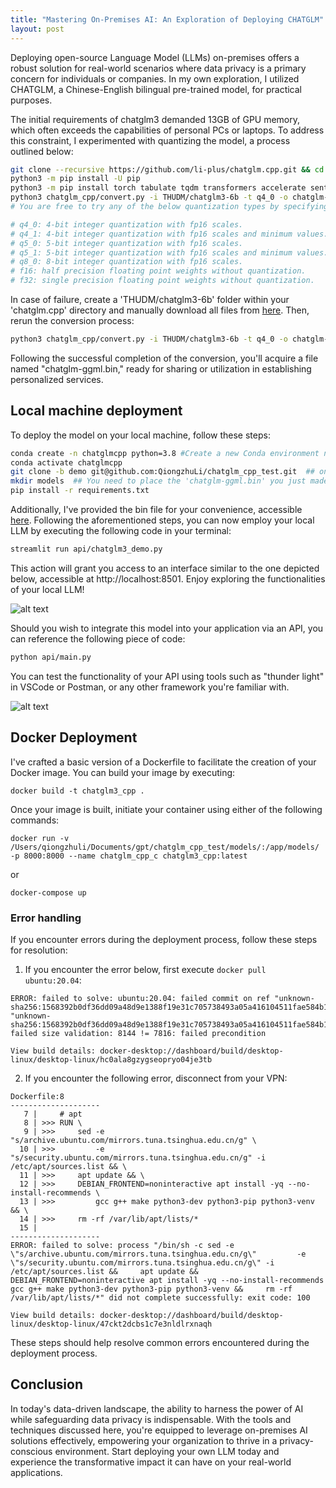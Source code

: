 ```yaml
---
title: "Mastering On-Premises AI: An Exploration of Deploying CHATGLM"
layout: post
---
```



Deploying open-source Language Model (LLMs) on-premises offers a robust solution for real-world scenarios where data privacy is a primary concern for individuals or companies. In my own exploration, I utilized CHATGLM, a Chinese-English bilingual pre-trained model, for practical purposes.

The initial requirements of chatglm3 demanded 13GB of GPU memory, which often exceeds the capabilities of personal PCs or laptops. To address this constraint, I experimented with quantizing the model, a process outlined below:

```bash
git clone --recursive https://github.com/li-plus/chatglm.cpp.git && cd chatglm.cpp
python3 -m pip install -U pip
python3 -m pip install torch tabulate tqdm transformers accelerate sentencepiece
python3 chatglm_cpp/convert.py -i THUDM/chatglm3-6b -t q4_0 -o chatglm-ggml.bin  
# You are free to try any of the below quantization types by specifying -t <type>:

# q4_0: 4-bit integer quantization with fp16 scales.
# q4_1: 4-bit integer quantization with fp16 scales and minimum values.
# q5_0: 5-bit integer quantization with fp16 scales.
# q5_1: 5-bit integer quantization with fp16 scales and minimum values.
# q8_0: 8-bit integer quantization with fp16 scales.
# f16: half precision floating point weights without quantization.
# f32: single precision floating point weights without quantization.
```


In case of failure, create a 'THUDM/chatglm3-6b' folder within your 'chatglm.cpp' directory and manually download all files from [here](https://huggingface.co/THUDM/chatglm3-6b/tree/main). Then, rerun the conversion process:

```bash
python3 chatglm_cpp/convert.py -i THUDM/chatglm3-6b -t q4_0 -o chatglm-ggml.bin
```

Following the successful completion of the conversion, you'll acquire a file named "chatglm-ggml.bin," ready for sharing or utilization in establishing personalized services.




## Local machine deployment
To deploy the model on your local machine, follow these steps:
```bash
conda create -n chatglmcpp python=3.8 #Create a new Conda environment named chatglmcpp with Python 3.8
conda activate chatglmcpp 
git clone -b demo git@github.com:QiongzhuLi/chatglm_cpp_test.git  ## only clone the demo branch
mkdir models  ## You need to place the 'chatglm-ggml.bin' you just made into this folder
pip install -r requirements.txt
```
Additionally, I've provided the bin file for your convenience, accessible [here](https://drive.google.com/file/d/1J7EWPZKvi4yP514roGA2KqmQgFazHz6n/view?usp=sharing). Following the aforementioned steps, you can now employ your local LLM by executing the following code in your terminal:

```bash
streamlit run api/chatglm3_demo.py 
```
This action will grant you access to an interface similar to the one depicted below, accessible at http://localhost:8501. Enjoy exploring the functionalities of your local LLM!

![alt text](pics/image-1.png)

Should you wish to integrate this model into your application via an API, you can reference the following piece of code:

```bash
python api/main.py
```
You can test the functionality of your API using tools such as "thunder light" in VSCode or Postman, or any other framework you're familiar with.

![alt text](pics/image.png)



## Docker Deployment
I've crafted a basic version of a Dockerfile to facilitate the creation of your Docker image. You can build your image by executing:
```
docker build -t chatglm3_cpp .
```
Once your image is built, initiate your container using either of the following commands:
```
docker run -v /Users/qiongzhuli/Documents/gpt/chatglm_cpp_test/models/:/app/models/ -p 8000:8000 --name chatglm_cpp_c chatglm3_cpp:latest
```
or
```
docker-compose up
```

### Error handling
If you encounter errors during the deployment process, follow these steps for resolution:

1. If you encounter the error below, first execute ```docker pull ubuntu:20.04```:  
```
ERROR: failed to solve: ubuntu:20.04: failed commit on ref "unknown-sha256:1568392b0df36dd09a48d9e1388f19e31c705738493a05a416104511fae584b1": "unknown-sha256:1568392b0df36dd09a48d9e1388f19e31c705738493a05a416104511fae584b1" failed size validation: 8144 != 7816: failed precondition

View build details: docker-desktop://dashboard/build/desktop-linux/desktop-linux/hc0ala8gzygseopryo04je3tb
```
2. If you encounter the following error, disconnect from your VPN:

```
Dockerfile:8
--------------------
   7 |     # apt
   8 | >>> RUN \
   9 | >>>     sed -e "s/archive.ubuntu.com/mirrors.tuna.tsinghua.edu.cn/g" \
  10 | >>>         -e "s/security.ubuntu.com/mirrors.tuna.tsinghua.edu.cn/g" -i /etc/apt/sources.list && \
  11 | >>>     apt update && \
  12 | >>>     DEBIAN_FRONTEND=noninteractive apt install -yq --no-install-recommends \
  13 | >>>         gcc g++ make python3-dev python3-pip python3-venv && \
  14 | >>>     rm -rf /var/lib/apt/lists/*
  15 |     
--------------------
ERROR: failed to solve: process "/bin/sh -c sed -e \"s/archive.ubuntu.com/mirrors.tuna.tsinghua.edu.cn/g\"         -e \"s/security.ubuntu.com/mirrors.tuna.tsinghua.edu.cn/g\" -i /etc/apt/sources.list &&     apt update &&     DEBIAN_FRONTEND=noninteractive apt install -yq --no-install-recommends         gcc g++ make python3-dev python3-pip python3-venv &&     rm -rf /var/lib/apt/lists/*" did not complete successfully: exit code: 100

View build details: docker-desktop://dashboard/build/desktop-linux/desktop-linux/47ckt2dcbs1c7e3nldlrxnaqh
```
These steps should help resolve common errors encountered during the deployment process.

## Conclusion
In today's data-driven landscape, the ability to harness the power of AI while safeguarding data privacy is indispensable. With the tools and techniques discussed here, you're equipped to leverage on-premises AI solutions effectively, empowering your organization to thrive in a privacy-conscious environment. Start deploying your own LLM today and experience the transformative impact it can have on your real-world applications.
